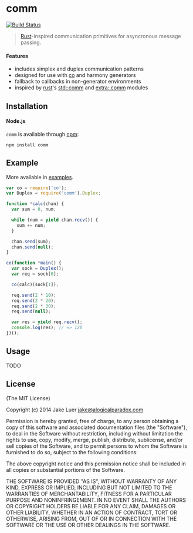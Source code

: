 # comm

[![Build Status](https://travis-ci.org/logicalparadox/comm.png?branch=master)](https://travis-ci.org/logicalparadox/comm)

> [Rust](http://rust-lang.org/)-inspired communication primitives for asyncronous message passing.

#### Features

- includes simplex and duplex communication patterns
- designed for use with [co](https://github.com/visionmedia/co) and harmony generators
- fallback to callbacks in non-generator environments
- inspired by [rust](http://rust-lang.org)'s [std::comm](http://static.rust-lang.org/doc/master/std/comm/index.html) and 
[extra::comm](http://static.rust-lang.org/doc/master/extra/comm/index.html) modules

## Installation

#### Node.js

`comm` is available through [npm](http://npmjs.org):

    npm install comm

## Example

More available in [examples](./examples/).

```js
var co = require('co');
var Duplex = require('comm').Duplex;

function *calc(chan) {
  var sum = 0, num;

  while (num = yield chan.recv()) {
    sum += num;
  }

  chan.send(sum);
  chan.send(null);
}

co(function *main() {
  var sock = Duplex();
  var req = sock[0];

  co(calc)(sock[1]);

  req.send(2 * 10);
  req.send(2 * 20);
  req.send(2 * 30);
  req.send(null);

  var res = yield req.recv();
  console.log(res); // => 120
})();
```

## Usage

TODO

## License

(The MIT License)

Copyright (c) 2014 Jake Luer <jake@alogicalparadox.com>

Permission is hereby granted, free of charge, to any person obtaining a copy
of this software and associated documentation files (the "Software"), to deal
in the Software without restriction, including without limitation the rights
to use, copy, modify, merge, publish, distribute, sublicense, and/or sell
copies of the Software, and to permit persons to whom the Software is
furnished to do so, subject to the following conditions:

The above copyright notice and this permission notice shall be included in
all copies or substantial portions of the Software.

THE SOFTWARE IS PROVIDED "AS IS", WITHOUT WARRANTY OF ANY KIND, EXPRESS OR
IMPLIED, INCLUDING BUT NOT LIMITED TO THE WARRANTIES OF MERCHANTABILITY,
FITNESS FOR A PARTICULAR PURPOSE AND NONINFRINGEMENT. IN NO EVENT SHALL THE
AUTHORS OR COPYRIGHT HOLDERS BE LIABLE FOR ANY CLAIM, DAMAGES OR OTHER
LIABILITY, WHETHER IN AN ACTION OF CONTRACT, TORT OR OTHERWISE, ARISING FROM,
OUT OF OR IN CONNECTION WITH THE SOFTWARE OR THE USE OR OTHER DEALINGS IN
THE SOFTWARE.
